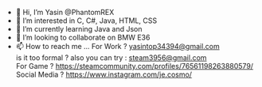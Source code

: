 - 👋 Hi, I’m Yasin  @PhantomREX
- 👀 I’m interested in C, C#, Java, HTML, CSS 
- 🌱 I’m currently learning  Java and Json
- 💞️ I’m looking to collaborate on BMW E36
- 📫 How to reach me ...
For Work ?  yasintop34394@gmail.com   </br>  is it too formal ?   also you can try : steam3956@gmail.com </br>
For Game ? https://steamcommunity.com/profiles/76561198263880579/  </br>
Social Media ? https://www.instagram.com/je.cosmo/
<!---
PhantomREX/PhantomREX is a ✨ special ✨ repository because its `README.md` (this file) appears on your GitHub profile.
You can click the Preview link to take a look at your changes.
--->
